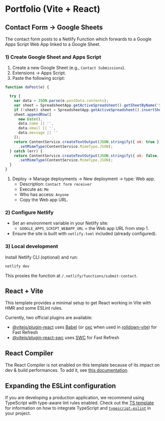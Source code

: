 # Portfolio (Vite + React)

## Contact Form → Google Sheets

The contact form posts to a Netlify Function which forwards to a Google Apps Script Web App linked to a Google Sheet.

### 1) Create Google Sheet and Apps Script

1. Create a new Google Sheet (e.g., `Contact Submissions`).
2. Extensions → Apps Script.
3. Paste the following script:

```javascript
function doPost(e) {

  try {
    var data = JSON.parse(e.postData.contents);
    var sheet = SpreadsheetApp.getActiveSpreadsheet().getSheetByName('Sheet1');
    if (!sheet) sheet = SpreadsheetApp.getActiveSpreadsheet().insertSheet('Sheet1');
    sheet.appendRow([
      new Date(),
      data.name || '',
      data.email || '',
      data.message || ''
    ]);
    return ContentService.createTextOutput(JSON.stringify({ ok: true }))
      .setMimeType(ContentService.MimeType.JSON);
  } catch (err) {
    return ContentService.createTextOutput(JSON.stringify({ ok: false, error: err && err.message }))
      .setMimeType(ContentService.MimeType.JSON);
  }
}
```

1. Deploy → Manage deployments → New deployment → type: Web app.
   - Description: `Contact form receiver`
   - Execute as: `Me`
   - Who has access: `Anyone`
   - Copy the Web app URL.

### 2) Configure Netlify

- Set an environment variable in your Netlify site:
  - `GOOGLE_APPS_SCRIPT_WEBAPP_URL` = the Web app URL from step 1.
- Ensure the site is built with `netlify.toml` included (already configured).

### 3) Local development

Install Netlify CLI (optional) and run:

```bash
netlify dev
```

This proxies the function at `/.netlify/functions/submit-contact`.

## React + Vite

This template provides a minimal setup to get React working in Vite with HMR and some ESLint rules.

Currently, two official plugins are available:

- [@vitejs/plugin-react](https://github.com/vitejs/vite-plugin-react/blob/main/packages/plugin-react) uses [Babel](https://babeljs.io/) (or [oxc](https://oxc.rs) when used in [rolldown-vite](https://vite.dev/guide/rolldown)) for Fast Refresh
- [@vitejs/plugin-react-swc](https://github.com/vitejs/vite-plugin-react/blob/main/packages/plugin-react-swc) uses [SWC](https://swc.rs/) for Fast Refresh

## React Compiler

The React Compiler is not enabled on this template because of its impact on dev & build performances. To add it, see [this documentation](https://react.dev/learn/react-compiler/installation).

## Expanding the ESLint configuration

If you are developing a production application, we recommend using TypeScript with type-aware lint rules enabled. Check out the [TS template](https://github.com/vitejs/vite/tree/main/packages/create-vite/template-react-ts) for information on how to integrate TypeScript and [`typescript-eslint`](https://typescript-eslint.io) in your project.
